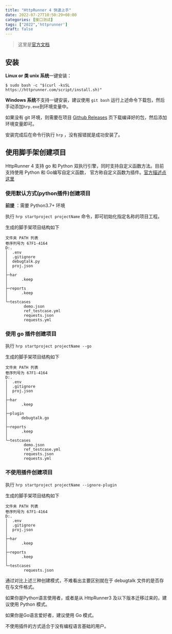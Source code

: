 ```yaml
---
title: "HttpRunner 4 快速上手"
date: 2022-07-27T10:50:29+08:00
categories: [接口测试]
tags: ["2022",'httprunner']
draft: false
---
```


> 这里是[官方文档](https://httprunner.com/docs/quickstart/)

## 安装

**Linux or 类 unix 系统**一键安装：
```shell
$ sudo bash -c "$(curl -ksSL https://httprunner.com/script/install.sh)"
```

**Windows 系统**不支持一键安装，建议使用 `git bash` 运行上述命令下载包，然后手动添加`hrp.exe`到环境变量中。

如果没有 git 环境，则需要在项目 [Github Releases](https://github.com/httprunner/httprunner/releases) 页下载编译好的包，然后添加环境变量即可。

安装完成后在命令行执行 `hrp` ，没有报错就是成功安装了。

## 使用脚手架创建项目

HttpRunner 4 支持 go 和 Python 双执行引擎，同时支持自定义函数方法。目前支持使用 Python 和 Go编写自定义函数，
官方称自定义函数为插件。[官方描述点这里](https://httprunner.com/docs/user-guide/enhance-tests/debugtalk/)

### 使用默认方式(python插件)创建项目

**前提** ：需要 Python3.7+ 环境

执行 `hrp startproject projectName` 命令，即可初始化指定名称的项目工程。

生成的脚手架项目结构如下
```
文件夹 PATH 列表
卷序列号为 67F1-4164
D:.
│  .env
│  .gitignore
│  debugtalk.py
│  proj.json
│
├─har
│      .keep
│
├─reports
│      .keep
│
└─testcases
        demo.json
        ref_testcase.yml
        requests.json
        requests.yml
```

### 使用 go 插件创建项目

执行 `hrp startproject projectName --go`

生成的脚手架项目结构如下
```
文件夹 PATH 列表
卷序列号为 67F1-4164
D:.
│  .env
│  .gitignore
│  proj.json
│
├─har
│      .keep
│
├─plugin
│      debugtalk.go
│
├─reports
│      .keep
│
└─testcases
        demo.json
        ref_testcase.yml
        requests.json
        requests.yml
```

### 不使用插件创建项目

执行 `hrp startproject projectName --ignore-plugin`

生成的脚手架项目结构如下
```
文件夹 PATH 列表
卷序列号为 67F1-4164
D:.
│  .env
│  .gitignore
│  proj.json
│
├─har
│      .keep
│
├─reports
│      .keep
│
└─testcases
        requests.json
```

通过对比上述三种创建模式，不难看出主要区别就在于 debugtalk 文件的是否存在与文件格式。

如果你是Python语言使用者，或者是从 HttpRunner3 及以下版本迁移过来的，建议使用 Python 模式。

如果你是Go语言爱好者，建议使用 Go 模式。

不使用插件的方式适合于没有编程语言基础的用户。
